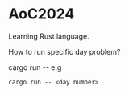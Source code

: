 # AoC2024

Learning Rust language.   

How to run specific day problem?
   
cargo run -- <day number>
e.g 
```
cargo run -- <day number>
```